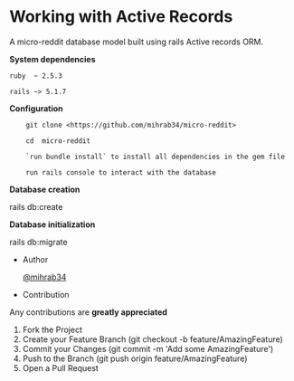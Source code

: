 # Working with Active Records

A micro-reddit database model built using rails Active records ORM.

**System dependencies**

    ruby  ~ 2.5.3

    rails ~> 5.1.7

**Configuration**

```
    git clone <https://github.com/mihrab34/micro-reddit>

    cd  micro-reddit

    `run bundle install` to install all dependencies in the gem file

    run rails console to interact with the database
```

**Database creation**

  rails db:create

**Database initialization**

  rails db:migrate

* Author

  [@mihrab34](https://github.com/mihrab34)

* Contribution

Any contributions are **greatly appreciated**

1. Fork the Project
2. Create your Feature Branch (git checkout -b feature/AmazingFeature)
3. Commit your Changes (git commit -m 'Add some AmazingFeature')
4. Push to the Branch (git push origin feature/AmazingFeature)
5. Open a Pull Request
